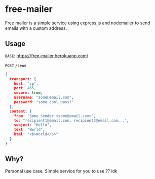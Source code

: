 # free-mailer

Free mailer is a simple service using express.js and nodemailer to send emails with a custom address.

## Usage

`BASE`: https://free-mailer.herokuapp.com/

`POST` `/send`

```json
{
  transport: {
    host: "ip",
    port: 465,
    secure: true,
    username: "some@email.com",
    password: "some_cool_pass!"
  },
  content: {
    from: "Some Sender <some@email.com>",
    to: "recipient1@email.com, recipient2@email.com...",
    subject: "Hello",
    text: "World",
    html: "<b>World</b>"
  }
}
```

## Why?
Personal use case. Simple service for you to use ?? idk